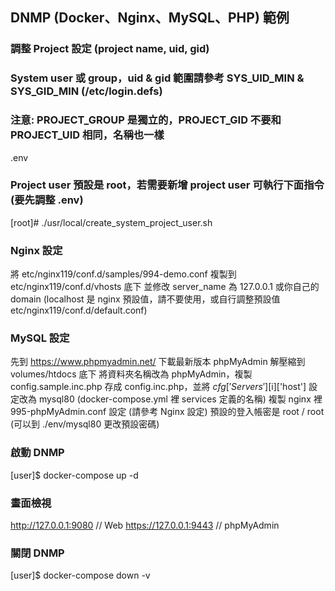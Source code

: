 ## DNMP (Docker、Nginx、MySQL、PHP) 範例




### 調整 Project 設定 (project name, uid, gid)
### System user 或 group，uid & gid 範圍請參考 SYS_UID_MIN & SYS_GID_MIN (/etc/login.defs)
### 注意: PROJECT_GROUP 是獨立的，PROJECT_GID 不要和 PROJECT_UID 相同，名稱也一樣
.env


### Project user 預設是 root，若需要新增 project user 可執行下面指令 (要先調整 .env)
[root]# ./usr/local/create_system_project_user.sh


### Nginx 設定
將 etc/nginx119/conf.d/samples/994-demo.conf 複製到 etc/nginx119/conf.d/vhosts 底下
並修改 server_name 為 127.0.0.1 或你自己的 domain (localhost 是 nginx 預設值，請不要使用，或自行調整預設值 etc/nginx119/conf.d/default.conf)


### MySQL 設定
先到 https://www.phpmyadmin.net/ 下載最新版本 phpMyAdmin
解壓縮到 volumes/htdocs 底下
將資料夾名稱改為 phpMyAdmin，複製 config.sample.inc.php 存成 config.inc.php，並將 $cfg['Servers'][$i]['host'] 設定改為 mysql80 (docker-compose.yml 裡 services 定義的名稱)
複製 nginx 裡 995-phpMyAdmin.conf 設定 (請參考 Nginx 設定)
預設的登入帳密是 root / root (可以到 ./env/mysql80 更改預設密碼)


### 啟動 DNMP
[user]$ docker-compose up -d


### 畫面檢視
http://127.0.0.1:9080	// Web
https://127.0.0.1:9443	// phpMyAdmin


### 關閉 DNMP
[user]$ docker-compose down -v
